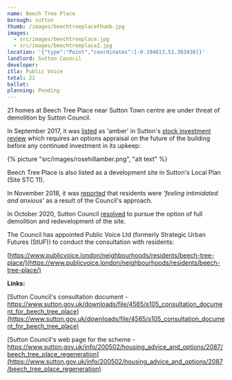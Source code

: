 ```yaml
---
name: Beech Tree Place 
borough: sutton
thumb: /images/beechtreeplacethumb.jpg
images:
  - src/images/beechtreeplace.jpg
  - src/images/beechtreeplace2.jpg
location: '{"type":"Point","coordinates":[-0.194613,51.363438]}'
landlord: Sutton Council
developer:
itla: Public Voice
total: 21
ballot:
planning: Pending
---
```

21 homes at Beech Tree Place near Sutton Town centre are under threat of demolition by Sutton Council.

In September 2017, it was [listed](https://moderngov.sutton.gov.uk/documents/s54307/7%20Housing%20Revenue%20Account%20Business%20Plan%20201718%20-%20204647%20-%20Appendix%20A.pdf) as 'amber' in Sutton's [stock investment review](https://moderngov.sutton.gov.uk/documents/s54306/7%20Housing%20Revenue%20Account%20Business%20Plan%20201718%20-%20204647.pdf) which requires an options appraisal on the future of the building before any continued investment in its upkeep:

{% picture "src/images/rosehillamber.png", "alt text" %}

Beech Tree Place is also listed as a development site in Sutton's Local Plan (Site STC 11).

In November 2018, it was [reported](https://www.croydonadvertiser.co.uk/news/croydon-news/sutton-sheltered-housing-residents-intimidated-2218561) that residents were _'feeling intimidated and anxious'_ as a result of the Council's approach.

In October 2020, Sutton Council [resolved](https://www.sutton.gov.uk/info/200502/housing_advice_and_options/2087/beech_tree_place_regeneration) to pursue the option of full demolition and redevelopment of the site.

The Council has appointed Public Voice Ltd (formerly Strategic Urban Futures (StUF)) to conduct the consultation with residents: 

[https://www.publicvoice.london/neighbourhoods/residents/beech-tree-place/](https://www.publicvoice.london/neighbourhoods/residents/beech-tree-place/)

__Links:__  

[Sutton Council's consultation document - https://www.sutton.gov.uk/downloads/file/4565/s105_consultation_document_for_beech_tree_place](https://www.sutton.gov.uk/downloads/file/4565/s105_consultation_document_for_beech_tree_place)

[Sutton Council's web page for the scheme - https://www.sutton.gov.uk/info/200502/housing_advice_and_options/2087/beech_tree_place_regeneration](https://www.sutton.gov.uk/info/200502/housing_advice_and_options/2087/beech_tree_place_regeneration)


